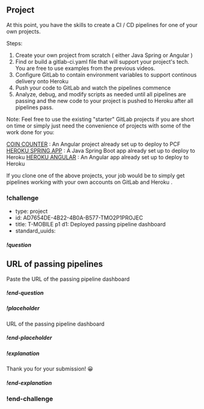 ## Project

At this point, you have the skills to create a CI / CD pipelines for one of your own projects. 


Steps: 

1. Create your own project from scratch ( either Java Spring or Angular )
1. Find or build a gitlab-ci.yaml file that will support your project's tech. You are free to use examples from the previous videos. 
1. Configure GitLab to contain environment variables to support continous delivery onto Heroku
1. Push your code to GitLab and watch the pipelines commence 
1. Analyze, debug, and modify scripts as needed until all pipelines are passing and the new code to your project is pushed to Heroku after all pipelines pass. 


Note: 
Feel free to use the existing "starter" GitLab projects if you are short on time or simply just need the convenience of projects with some of the work done for you: 

[COIN COUNTER](https://gitlab.com/nmuta-jones-tmo/coincounter/) : An Angular project already set up to deploy to PCF 
[HEROKU SPRING APP](https://gitlab.com/nmuta-jones-tmo/heroku-spring) : A Java Spring Boot app already set up to deploy to Heroku 
[HEROKU ANGULAR](https://gitlab.com/nmuta-jones-tmo/heroku-angular) : An Angular app already set up to deploy to Heroku 

If you clone one of the above projects, your job would be to simply get pipelines working with your own accounts on GitLab and Heroku . 





### !challenge
* type: project
* id: AD7654DE-4B22-4B0A-B577-TMO2P1PROJEC
* title: T-MOBILE p1 d1: Deployed passing pipeline dashboard
* standard_uuids:  

##### !question
## URL of passing pipelines
Paste the URL of the passing pipeline dashboard
##### !end-question

##### !placeholder
URL of the passing pipeline dashboard
##### !end-placeholder

##### !explanation
Thank you for your submission! 😀
##### !end-explanation
### !end-challenge
